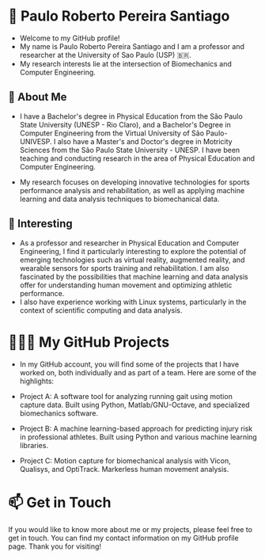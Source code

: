 # 👋 Paulo Roberto Pereira Santiago
- Welcome to my GitHub profile!
- My name is Paulo Roberto Pereira Santiago and I am a professor and researcher at the University of Sao Paulo (USP) 🇧🇷.
- My research interests lie at the intersection of Biomechanics and Computer Engineering.

## 🧐 About Me
- I have a Bachelor's degree in Physical Education from the São Paulo State University (UNESP - Rio Claro), and a Bachelor's Degree in Computer Engineering from the Virtual University of São Paulo-UNIVESP. I also have a Master's and Doctor's degree in Motricity Sciences from the São Paulo State University - UNESP. I have been teaching and conducting research in the area of Physical Education and Computer Engineering.

- My research focuses on developing innovative technologies for sports performance analysis and rehabilitation, as well as applying machine learning and data analysis techniques to biomechanical data.

## 🤔 Interesting
- As a professor and researcher in Physical Education and Computer Engineering, I find it particularly interesting to explore the potential of emerging technologies such as virtual reality, augmented reality, and wearable sensors for sports training and rehabilitation. I am also fascinated by the possibilities that machine learning and data analysis offer for understanding human movement and optimizing athletic performance.
- I also have experience working with Linux systems, particularly in the context of scientific computing and data analysis.


# 🧑🏽‍🔬 My GitHub Projects
- In my GitHub account, you will find some of the projects that I have worked on, both individually and as part of a team. Here are some of the highlights:

* Project A: A software tool for analyzing running gait using motion capture data. Built using Python, Matlab/GNU-Octave, and specialized biomechanics software.

* Project B: A machine learning-based approach for predicting injury risk in professional athletes. Built using Python and various machine learning libraries.

* Project C: Motion capture for biomechanical analysis with Vicon, Qualisys, and OptiTrack. Markerless human movement analysis.

# 📫 Get in Touch
If you would like to know more about me or my projects, please feel free to get in touch. You can find my contact information on my GitHub profile page. Thank you for visiting!
